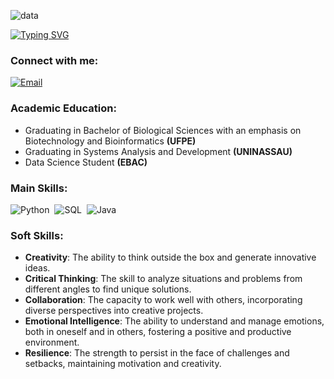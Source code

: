 ![data](https://github.com/vinigenes/vinigenes/assets/159292876/5acea1d4-de75-4f00-86eb-11318de8c823)

[![Typing SVG](https://readme-typing-svg.herokuapp.com?font=Fira+Code&weight=300&size=50&duration=4000&pause=1000&color=000000&center=true&vCenter=true&random=false&width=1000&lines=Hello%2C+my+name+is+Vinícius;I'm+25+years+old;I'm+a+Data+Scientist;I'm+from+Brazil;welcome%3A)](https://git.io/typing-svg)

<h3 align="left">Connect with me:</h3>
 <a href="mailto:vinibr300@gmail.com">
  <img src="https://img.shields.io/badge/Email-vinibr300@gmail.com-000000?style=for-the-badge&logo=mail&logoColor=white" alt="Email">
</a>



<h3 align="left">Academic Education:</h3>
<ul align="left">
  <li>Graduating in Bachelor of Biological Sciences with an emphasis on Biotechnology and Bioinformatics <strong>(UFPE)</strong></li>
  <li>Graduating in Systems Analysis and Development <strong>(UNINASSAU)</strong></li>
  <li>Data Science Student <strong>(EBAC)</strong></li>
</ul>

<h3 align="left">Main Skills:</h3>
<p align="left">
    <img src="https://img.shields.io/badge/Python-000000?style=for-the-badge&logo=python&logoColor=white" alt="Python">&nbsp;
    <img src="https://img.shields.io/badge/-SQL-0D1117?style=for-the-badge&logo=sql&labelColor=0D1117" alt="SQL">&nbsp;
    <img src="https://img.shields.io/badge/Java-000000?style=for-the-badge&logo=java&logoColor=white" alt="Java">&nbsp;
</p>

<h3 align="left">Soft Skills:</h3>
<ul align="left">
  <li><strong>Creativity</strong>: The ability to think outside the box and generate innovative ideas.</li>
  <li><strong>Critical Thinking</strong>: The skill to analyze situations and problems from different angles to find unique solutions.</li>
  <li><strong>Collaboration</strong>: The capacity to work well with others, incorporating diverse perspectives into creative projects.</li>
  <li><strong>Emotional Intelligence</strong>: The ability to understand and manage emotions, both in oneself and in others, fostering a positive and productive environment.</li>
  <li><strong>Resilience</strong>: The strength to persist in the face of challenges and setbacks, maintaining motivation and creativity.</li>
</ul>
